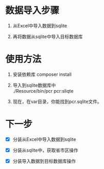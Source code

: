 # 数据导入步骤

1. 从Excel中导入数据到sqlite

2. 再将数据从sqlite中导入目标数据库


# 使用方法

1. 安装依赖库
    composer install
    
2. 导入到sqlite数据库中    
    ./Resource/bin/pcr pcr:sliqte  

3. 现在，在var目录，你能找到pcr.sqlite文件。

# 下一步

* [X] 分装从Excel中导入数据到sqlite

* [X] 分装从sqlite中，获取省市区操作

* [X] 分装导入数据到目标数据库操作